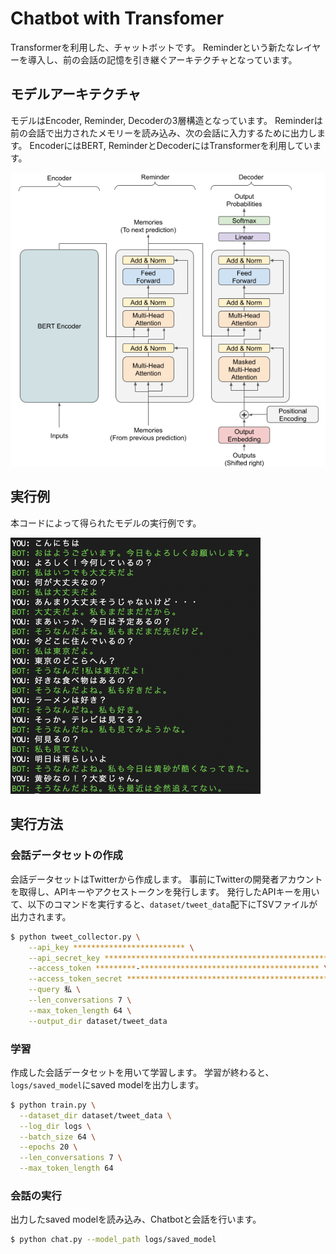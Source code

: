 # Chatbot with Transfomer
Transformerを利用した、チャットボットです。
Reminderという新たなレイヤーを導入し、前の会話の記憶を引き継ぐアーキテクチャとなっています。

## モデルアーキテクチャ
モデルはEncoder, Reminder, Decoderの3層構造となっています。
Reminderは前の会話で出力されたメモリーを読み込み、次の会話に入力するために出力します。
EncoderにはBERT, ReminderとDecoderにはTransformerを利用しています。

<img src="docs/model_architecture.png" width="600">

## 実行例
本コードによって得られたモデルの実行例です。

<img src="docs/chat_example_.png" width="400">

## 実行方法
### 会話データセットの作成
会話データセットはTwitterから作成します。
事前にTwitterの開発者アカウントを取得し、APIキーやアクセストークンを発行します。
発行したAPIキーを用いて、以下のコマンドを実行すると、`dataset/tweet_data`配下にTSVファイルが出力されます。

```bash
$ python tweet_collector.py \
    --api_key ************************* \
    --api_secret_key ************************************************** \
    --access_token *********-**************************************** \
    --access_token_secret ********************************************* \
    --query 私 \
    --len_conversations 7 \
    --max_token_length 64 \
    --output_dir dataset/tweet_data
```

### 学習
作成した会話データセットを用いて学習します。
学習が終わると、`logs/saved_model`にsaved modelを出力します。

```bash
$ python train.py \
  --dataset_dir dataset/tweet_data \
  --log_dir logs \
  --batch_size 64 \
  --epochs 20 \
  --len_conversations 7 \
  --max_token_length 64
```

### 会話の実行
出力したsaved modelを読み込み、Chatbotと会話を行います。

```bash
$ python chat.py --model_path logs/saved_model
```


